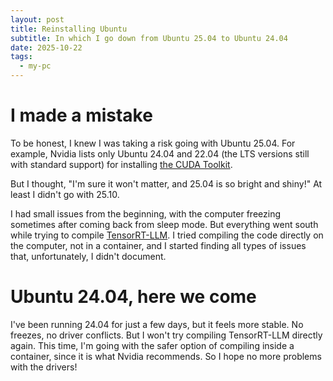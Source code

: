 ```yaml
---
layout: post
title: Reinstalling Ubuntu
subtitle: In which I go down from Ubuntu 25.04 to Ubuntu 24.04
date: 2025-10-22
tags:
  - my-pc
---
```


# I made a mistake
To be honest, I knew I was taking a risk going with Ubuntu 25.04. For example, Nvidia lists only Ubuntu 24.04 and 22.04 (the LTS versions still with standard support) for installing [the CUDA Toolkit](https://docs.nvidia.com/cuda/cuda-installation-guide-linux/).

But I thought, "I'm sure it won't matter, and 25.04 is so bright and shiny!" At least I didn't go with 25.10.

I had small issues from the beginning, with the computer freezing sometimes after coming back from sleep mode. But everything went south while trying to compile [TensorRT-LLM](https://github.com/NVIDIA/TensorRT-LLM). I tried compiling the code directly on the computer, not in a container, and I started finding all types of issues that, unfortunately, I didn't document.

# Ubuntu 24.04, here we come
I've been running 24.04 for just a few days, but it feels more stable. No freezes, no driver conflicts. But I won't try compiling TensorRT-LLM directly again. This time, I'm going with the safer option of compiling inside a container, since it is what Nvidia recommends. So I hope no more problems with the drivers!

